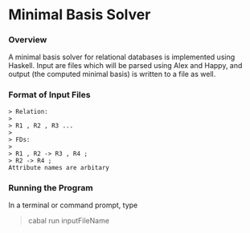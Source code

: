 Minimal Basis Solver
===
### Overview
A minimal basis solver for relational databases is implemented using Haskell. Input are files which will be parsed using
Alex and Happy, and output (the computed minimal basis) is written to a file as well.
### Format of Input Files
    > Relation:
    >
    > R1 , R2 , R3 ...
    >
    > FDs:
    >
    > R1 , R2 -> R3 , R4 ;
    > R2 -> R4 ;
    Attribute names are arbitary
### Running the Program
In a terminal or command prompt, type 
> cabal run inputFileName
